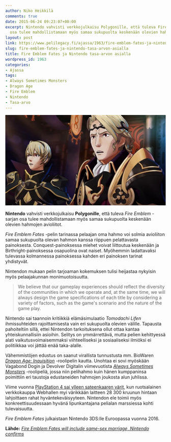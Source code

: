 ```yaml
---
author: Niko Heikkilä
comments: true
date: 2015-06-24 09:23:07+00:00
excerpt: Nintendo vahvisti verkkojulkaisu Polygonille, että tuleva Fire Emblem -sarjan
  osa tulee mahdollistamaan myös samaa sukupuolta keskenään olevien hahmojen avioliitot.
layout: post
link: https://www.pelilegacy.fi/ajassa/1963/fire-emblem-fates-ja-nintendo-tasa-arvon-asialla
slug: fire-emblem-fates-ja-nintendo-tasa-arvon-asialla
title: Fire Emblem Fates ja Nintendo tasa-arvon asialla
wordpress_id: 1963
categories:
- Ajassa
tags:
- Always Sometimes Monsters
- Dragon Age
- Fire Emblem
- Nintendo
- Tasa-arvo
---
```


[![Fire Emblem Fates](/uploads/2015/06/fire_emblem_fates.jpg)](/uploads/2015/06/fire_emblem_fates.jpg)

**Nintendo** vahvisti verkkojulkaisu **Polygonille**, että tuleva _Fire Emblem_ -sarjan osa tulee mahdollistamaan myös samaa sukupuolta keskenään olevien hahmojen avioliitot.

_Fire Emblem Fates_ -pelin tarinassa pelaajan oma hahmo voi solmia avioliiton samaa sukupuolta olevan hahmon kanssa riippuen pelattavasta painoksesta. Conquest-painoksessa miehet voivat liittoutua keskenään ja Birthright-painoksessa osapuolina ovat naiset. Myöhemmin ladattavaksi tulevassa kolmannessa painoksessa kahden eri painoksen tarinat yhdistyvät.

Nintendon mukaan pelin tarjoaman kokemuksen tulisi heijastaa nykyisin myös pelaajakunnan monimuotoisuutta.



<blockquote>We believe that our gameplay experiences should reflect the diversity of the communities in which we operate and, at the same time, we will always design the game specifications of each title by considering a variety of factors, such as the game's scenario and the nature of the game play.</blockquote>



Nintendo sai taannoin kritiikkiä elämäsimulaatio _Tomodachi Lifen_ ihmissuhteiden rajoittamisesta vain eri sukupuolta olevien välille. Tapausta pahoiteltiin sillä, ettei Nintendon tarkoituksena ollut ottaa kantaa yhteiskunnallisiin asioihin. Selitys on ymmärrettävä, mutta pelien kehittyessä alati vaikutusvoimaisemmaksi viihteelliseksi ja sosiaaliseksi ilmiöksi ei politiikkaa voi jättää enää taka-alalle.

Vähemmistöjen edustus on saanut virallista tunnustusta mm. BioWaren _[Dragon Age: Inquisition](http://www.gamespot.com/articles/dragon-age-inquisition-honored-by-lgbt-advocacy-gr/1100-6424838/)_ -roolipelin kautta. Unohtaa ei sovi myöskään Vagabond Dogin ja Devolver Digitalin viimevuotista _[Always Sometimes Monsters](http://www.pelilegacy.fi/arvostelut/714/always-sometimes-monsters-on-elamasi-pelin-mitassa)_ -roolipeliä, jossa niin pelihahmo kuin hänen kumppaninsa poimittiin eri taustoja edustaneiden hahmojen joukosta alun juhlissa.

Viime vuonna [PlayStation 4 sai ylleen sateenkaaren värit](http://www.ign.com/articles/2014/08/04/limited-edition-ps4-sold-to-raise-money-for-lgbt-charity), kun ruotsalainen verkkokauppa Webhallen myi värikkään laitteen 28 300 kruunun hintaan lahjoittaen rahat hyväntekeväisyyteen. Nintendon ele toimii myös konkreettisuudessaan hyvänä lipunkantajana pelialan marssiessa kohti tulevaisuutta.

_Fire Emblem Fates_ julkaistaan Nintendo 3DS:lle Euroopassa vuonna 2016.

**Lähde:** _[Fire Emblem Fates will include same-sex marriage, Nintendo confirms](http://www.polygon.com/2015/6/23/8836513/fire-emblem-fates-same-sex-relationships-nintendo)_
